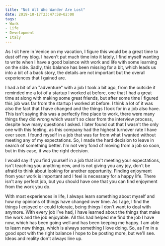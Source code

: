 ```yaml
---
title: "Not All Who Wander Are Lost"
date: 2019-10-17T23:47:58+02:00
tags:
- Work
- Life
- Development
- Italy
---
```


As I sit here in Venice on my vacation, I figure this would be a great time to dust off my blog. I haven't put much time into it lately, I find myself wanting to write when I have a good balance with work and life with some learning on the side. Sadly, this balance has been missing for a bit, which leads us into a bit of a back story, the details are not important but the overall experiences that I gained are.

I had a bit of an "adventure" with a job I took a bit ago, from the outside it reminded me a lot of a startup I worked at before, one that I had a great time at along with making some great friends, but after some time I figured this job was far from the startup I worked at before. I think a lot of it was also the fact that I have changed and the things I look for in a job also have. This isn't saying this was a perfectly fine place to work, there were many things they did wrong which wasn't so clear from the interview process, despite how many questions I asked. I later found out that I wasn't the only one with this feeling, as this company had the highest turnover rate I have ever seen. I found myself in a job that was far from what I wanted without meeting any of my expectations. So, I made the hard decision to leave in search of something better. I'm not very fond of moving from a job so soon, but in this case, it was the right decision.

I would say if you find yourself in a job that isn't meeting your expectations, isn't teaching you anything new, and is not giving you any joy, don't be afraid to think about looking for another opportunity. Finding enjoyment from your work is important and I feel is necessary for a happy life. There isn't any perfect job, but you should have one that you can find enjoyment from the work you do.

With most experiences in life, I always learn something about myself and how my opinions of things have changed over time. As I age, I find the things I enjoyed or could tolerate, being things I don't want to deal with anymore. With every job I’ve had, I have learned about the things that make the work and the job enjoyable. All this had helped me find the job I have now, which has been going well and has been keeping me happy. I am able to learn new things, which is always something I love doing. So, as I'm in a good spot with the right balance I hope to be posting more, but we'll see. Ideas and reality don't always line up.
